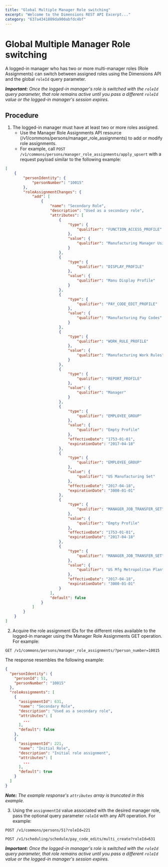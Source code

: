 ```yaml
---
title: "Global Multiple Manager Role switching"
excerpt: "Welcome to the Dimensions REST API Excerpt..."
category: "637a4341809da900abfdc4bf"
---
```


# Global Multiple Manager Role switching

A logged-in manager who has two or more multi-manager roles (Role Assignments) can switch between assigned roles using the Dimensions API and the global `roleId` query parameter.

_**Important:** Once the logged-in manager's role is switched with the `roleId` query parameter, that role remains active until you pass a different `roleId` value or the logged-in manager's session expires._

## Procedure

1. The logged-in manager must have at least two or more roles assigned.
    * Use the Manager Role Assignments API resource (/v1/commons/persons/manager_role_assignments) to add or modify role assignments.
    * For example, call `POST /v1/commons/persons/manager_role_assignments/apply_upsert` with a request payload similar to the following example:

``` json
[
    {
        "personIdentity": {
            "personNumber": "10015"
        },
        "roleAssignmentChanges": {
            "add": [
                {
                    "name": "Secondary Role",
                    "description": "Used as a secondary role",
                    "attributes": [
                        {
                            "type": {
                                "qualifier": "FUNCTION_ACCESS_PROFILE"
                            },
                            "value": {
                                "qualifier": "Manufacturing Manager Using PE"
                            }
                        },
                        {
                            "type": {
                                "qualifier": "DISPLAY_PROFILE"
                            },
                            "value": {
                                "qualifier": "Manu Display Profile"
                            }
                        },
                        {
                            "type": {
                                "qualifier": "PAY_CODE_EDIT_PROFILE"
                            },
                            "value": {
                                "qualifier": "Manufacturing Pay Codes"
                            }
                        },
                        {
                            "type": {
                                "qualifier": "WORK_RULE_PROFILE"
                            },
                            "value": {
                                "qualifier": "Manufacturing Work Rules"
                            }
                        },
                        {
                            "type": {
                                "qualifier": "REPORT_PROFILE"
                            },
                            "value": {
                                "qualifier": "Manager"
                            }
                        },
                        {
                            "type": {
                                "qualifier": "EMPLOYEE_GROUP"
                            },
                            "value": {
                                "qualifier": "Empty Profile"
                            },
                            "effectiveDate": "1753-01-01",
                            "expirationDate": "2017-04-18"
                        },
                        {
                            "type": {
                                "qualifier": "EMPLOYEE_GROUP"
                            },
                            "value": {
                                "qualifier": "US Manufacturing Set"
                            },
                            "effectiveDate": "2017-04-18",
                            "expirationDate": "3000-01-01"
                        },
                        {
                            "type": {
                                "qualifier": "MANAGER_JOB_TRANSFER_SET"
                            },
                            "value": {
                                "qualifier": "Empty Profile"
                            },
                            "effectiveDate": "1753-01-01",
                            "expirationDate": "2017-04-18"
                        },
                        {
                            "type": {
                                "qualifier": "MANAGER_JOB_TRANSFER_SET"
                            },
                            "value": {
                                "qualifier": "US Mfg Metropolitan Plant Set"
                            },
                            "effectiveDate": "2017-04-18",
                            "expirationDate": "3000-01-01"
                        }
                    ],
                    "default": false
                }
            ]
        }
    }
]
```

2. Acquire the role assignment IDs for the different roles available to the logged-in manager using the Manager Role Assignments GET operation. For example:

`GET /v1/commons/persons/manager_role_assignments/?person_number=10015`

The response resembles the following example:

``` json
{
  "personIdentity": {
    "personId": 51,
    "personNumber": "10015"
  },
  "roleAssignments": [
    {
      "assignmentId": 631,
      "name": "Secondary Role",
      "description": "Used as a secondary role",
      "attributes": [
        ...
      ],
      "default": false
    },
    {
      "assignmentId": 221,
      "name": "Initial Role",
      "description": "Initial role assignment",
      "attributes": [
        ...
      ],
      "default": true
    }
  ]
}
```

_**Note:** The example response's `attributes` array is truncated in this example._

3. Using the `assignmentId` value associated with the desired manager role, pass the optional query parameter `roleId` with any API operation. For example:

`POST /v1/commons/persons/51?roleId=221`

`POST /v1/scheduling/schedule/pay_code_edits/multi_create?roleId=631`

_**Important:** Once the logged-in manager's role is switched with the `roleId` query parameter, that role remains active until you pass a different `roleId` value or the logged-in manager's session expires._

